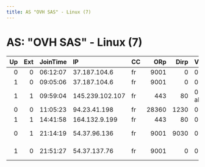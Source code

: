 ```yaml
---
title: AS "OVH SAS" - Linux (7)
---
```


# AS: "OVH SAS" - Linux (7)

|   Up |   Ext | JoinTime   | IP              | CC   |   ORp |   Dirp | Version       | Contact                   | Nickname            |   eFamMembers |
|-----:|------:|:-----------|:----------------|:-----|------:|-------:|:--------------|:--------------------------|:--------------------|--------------:|
|    0 |     0 | 06:12:07   | 37.187.104.6    | fr   |  9001 |      0 | 0.3.0.8       | None                      | hacktheplanet       |             1 |
|    1 |     0 | 09:05:06   | 37.187.104.6    | fr   |  9001 |      0 | 0.3.1.8       | None                      | hacktheplanet       |             1 |
|    1 |     1 | 09:59:04   | 145.239.102.107 | fr   |   443 |     80 | 0.3.2.5-alpha | abuse.tor-exit1@protonmai | ExitingTor          |             1 |
|    0 |     0 | 11:05:23   | 94.23.41.198    | fr   | 28360 |   1230 | 0.2.9.12      | None                      | Unnamed             |             1 |
|    1 |     1 | 14:41:58   | 164.132.9.199   | fr   |   443 |     80 | 0.3.1.8       | my.tor@tutanota.com       | moxon               |             1 |
|    0 |     1 | 21:14:19   | 54.37.96.136    | fr   |  9001 |   9030 | 0.3.1.8       | admin@tor-network-exit-no | backdoornotincluded |             1 |
|    1 |     0 | 21:51:27   | 54.37.137.76    | fr   |  9001 |      0 | 0.3.1.8       | 0xFD26460A7347DB40 Ahh.si | CanopusASI          |             1 |
